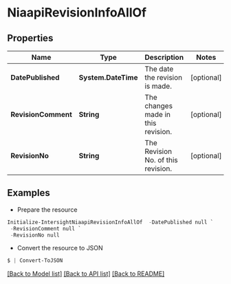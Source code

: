 # NiaapiRevisionInfoAllOf
## Properties

Name | Type | Description | Notes
------------ | ------------- | ------------- | -------------
**DatePublished** | **System.DateTime** | The date the revision is made. | [optional] 
**RevisionComment** | **String** | The changes made in this revision. | [optional] 
**RevisionNo** | **String** | The Revision No. of this revision. | [optional] 

## Examples

- Prepare the resource
```powershell
Initialize-IntersightNiaapiRevisionInfoAllOf  -DatePublished null `
 -RevisionComment null `
 -RevisionNo null
```

- Convert the resource to JSON
```powershell
$ | Convert-ToJSON
```

[[Back to Model list]](../README.md#documentation-for-models) [[Back to API list]](../README.md#documentation-for-api-endpoints) [[Back to README]](../README.md)

